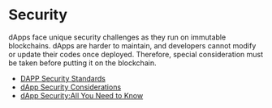 # Security

dApps face unique security challenges as they run on immutable blockchains. dApps are harder to maintain, and developers cannot modify or update their codes once deployed. Therefore, special consideration must be taken before putting it on the blockchain. 

- [DAPP Security Standards](https://github.com/Dexaran/DAPP-security-standards/blob/master/README.md)
- [dApp Security Considerations](https://livebook.manning.com/book/building-ethereum-dapps/chapter-14/)
- [dApp Security:All You Need to Know](https://www.immunebytes.com/blog/dapp-security/#Benefits_of_DApps_Security)
